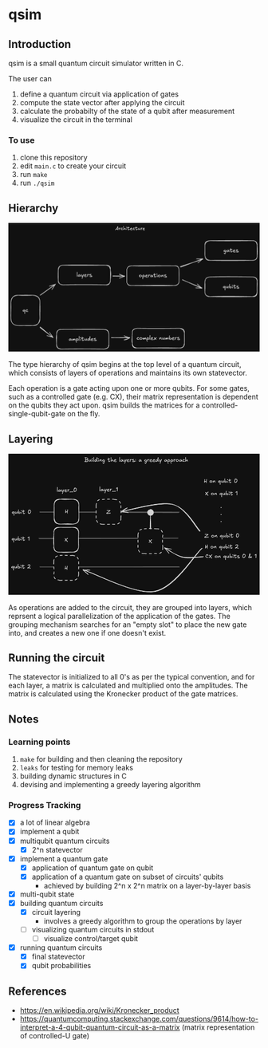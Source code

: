 # qsim

## Introduction

qsim is a small quantum circuit simulator written in C.

The user can

1. define a quantum circuit via application of gates
2. compute the state vector after applying the circuit
3. calculate the probabilty of the state of a qubit after measurement
4. visualize the circuit in the terminal

### To use
1. clone this repository
3. edit `main.c` to create your circuit
2. run `make`
4. run `./qsim`

## Hierarchy

![architecture of qsim](/public/architecture.png)

The type hierarchy of qsim begins at the top level of a quantum circuit, which consists of layers of operations and maintains its own statevector.

Each operation is a gate acting upon one or more qubits. For some gates, such as a controlled gate (e.g. CX), their matrix representation is dependent on the qubits they act upon. qsim builds the matrices for a controlled-single-qubit-gate on the fly.

## Layering

![layering in qsim](/public/layers.png)

As operations are added to the circuit, they are grouped into layers, which reprsent a logical parallelization of the application of the gates. The grouping mechanism searches for an "empty slot" to place the new gate into, and creates a new one if one doesn't exist.

## Running the circuit

The statevector is initialized to all 0's as per the typical convention, and for each layer, a matrix is calculated and multiplied onto the amplitudes. The matrix is calculated using the Kronecker product of the gate matrices.

## Notes

### Learning points

1. `make` for building and then cleaning the repository
2. `leaks` for testing for memory leaks
3. building dynamic structures in C
4. devising and implementing a greedy layering algorithm

### Progress Tracking

- [x] a lot of linear algebra
- [x] implement a qubit
- [x] multiqubit quantum circuits
    - [x] 2^n statevector
- [x] implement a quantum gate
    - [x] application of quantum gate on qubit
    - [x] application of a quantum gate on subset of circuits' qubits
        - achieved by building 2^n x 2^n matrix on a layer-by-layer basis
- [x] multi-qubit state
- [x] building quantum circuits
    - [x] circuit layering
        - involves a greedy algorithm to group the operations by layer
    - [ ] visualizing quantum circuits in stdout
        - [ ] visualize control/target qubit
- [x] running quantum circuits
    - [x] final statevector
    - [x] qubit probabilities

## References

- https://en.wikipedia.org/wiki/Kronecker_product
- https://quantumcomputing.stackexchange.com/questions/9614/how-to-interpret-a-4-qubit-quantum-circuit-as-a-matrix (matrix representation of controlled-U gate)